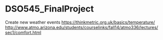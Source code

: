 # DSO545_FinalProject

Create new weather events
https://thinkmetric.org.uk/basics/temperature/
http://www.atmo.arizona.edu/students/courselinks/fall14/atmo336/lectures/sec1/comfort.html
